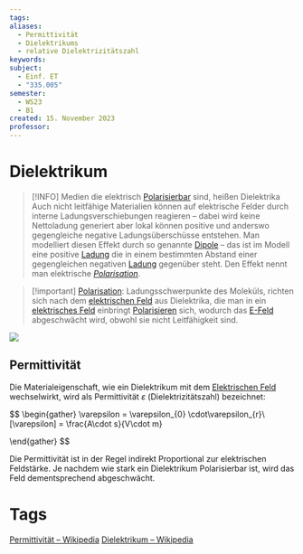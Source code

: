 ```yaml
---
tags: 
aliases:
  - Permittivität
  - Dielektrikums
  - relative Dielektrizitätszahl
keywords: 
subject:
  - Einf. ET
  - "335.005"
semester:
  - WS23
  - B1
created: 15. November 2023
professor:
---
```

 

# Dielektrikum

> [!INFO] Medien die elektrisch [Polarisierbar](../Chemie/Polarisation.md) sind, heißen Dielektrika
> Auch nicht leitfähige Materialien können auf elektrische Felder durch interne Ladungsverschiebungen reagieren – dabei wird keine Nettoladung generiert aber lokal können positive und anderswo gegengleiche negative Ladungsüberschüsse entstehen.
> Man modelliert diesen Effekt durch so genannte [Dipole](elektrischer%20Dipol.md) – das ist im Modell eine positive [Ladung](elektrisches%20Feld.md) die in einem bestimmten Abstand einer gegengleichen negativen [Ladung](elektrisches%20Feld.md) gegenüber steht.
> Den Effekt nennt man elektrische *[Polarisation](../Chemie/Polarisation.md)*. 


> [!important] [Polarisation](../Chemie/Polarisation.md): Ladungsschwerpunkte des Moleküls, richten sich nach dem [elektrischen Feld](elektrisches%20Feld.md) aus
> Dielektrika, die man in ein [elektrisches Feld](elektrisches%20Feld.md) einbringt [Polarisieren](../Chemie/Polarisation.md) sich, wodurch das [E-Feld](elektrisches%20Feld.md) abgeschwächt wird, obwohl sie nicht Leitfähigkeit sind.

![](assets/Pasted%20image%2020240310011251.png)

## Permittivität

Die Materialeigenschaft, wie ein Dielektrikum mit dem [Elektrischen Feld](elektrisches%20Feld.md) wechselwirkt, wird als Permittivität $\varepsilon$ (Dielektrizitätszahl) bezeichnet:

$$
\begin{gather}
\varepsilon = \varepsilon_{0} \cdot\varepsilon_{r}\\
[\varepsilon] = \frac{A\cdot s}{V\cdot m}

\end{gather}
$$

Die Permittivität ist in der Regel indirekt Proportional zur elektrischen Feldstärke.
Je nachdem wie stark ein Dielektrikum Polarisierbar ist, wird das Feld dementsprechend abgeschwächt.  

# Tags

[Permittivität – Wikipedia](https://de.wikipedia.org/wiki/Permittivit%C3%A4t)
[Dielektrikum – Wikipedia](https://de.wikipedia.org/wiki/Dielektrikum)